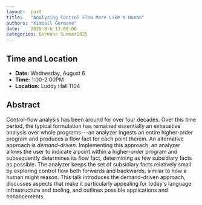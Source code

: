 ```yaml
---
layout:  post
title:   "Analyzing Control Flow More Like a Human"
authors: "Kimball Germane"
date:    2025-8-6 13:00:00
categories: Germane Summer2025
---
```


## Time and Location

* **Date:** Wednesday, August 6
* **Time:** 1:00-2:00PM
* **Location:** Luddy Hall 1104

## Abstract

Control-flow analysis has been around for over four decades. Over this time
period, the typical formulation has remained essentially an exhaustive analysis
over whole programs---an analyzer ingests an entire higher-order program and
produces a flow fact for each point therein. An alternative approach is
*demand-driven*. Implementing this approach, an analyzer allows the user to
indicate a point within a higher-order program and subsequently determines its
flow fact, determining as few subsidiary facts as possible. The analyzer keeps
the set of subsidiary facts relatively small by exploring control flow both
forwards and backwards, similar to how a human might reason. This talk
introduces the demand-driven approach, discusses aspects that make it
particularly appealing for today's language infrastructure and tooling, and
outlines possible applications and enhancements.
